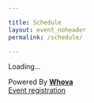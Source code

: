 ```yaml
---

title: Schedule
layout: event_noheader
permalink: /schedule/

---
```



<div>
    <div title="Whova event and conference app" id="whova-agendawidget">
        <p id="whova-loading">Loading...</p>
    </div>
    <script src="https://whova.com/static/frontend/xems/js/embed/embedagenda.js?eid=0C2Lr%2F3KbpWHLmV1DQB%2BUNGAEacJeCgOsPala7v6bGo%3D&host=https://whova.com" type="text/javascript"  id="embeded-agenda-script">
    </script>
    <div id="whova-wrap">
        Powered By 
        <a class="brandlink" target="_blank" href="https://whova.com/blog/event-registration-software-price-comparison/">
            <b>Whova</b>
        </a>
        <br/>
        <a id="whova-emslink" class="brandanchorlink" target="_blank" href="https://whova.com/blog/event-registration-software-price-comparison/">
            Event registration
        </a>
    </div>
</div>
        
